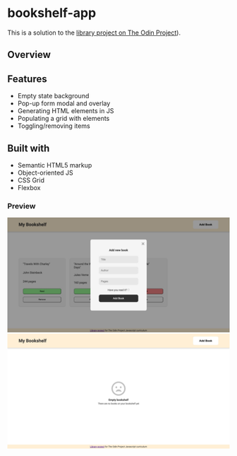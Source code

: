 # bookshelf-app

This is a solution to the [library project on The Odin Project](https://www.theodinproject.com/lessons/node-path-javascript-library)).

## Overview

## Features

- Empty state background
- Pop-up form modal and overlay
- Generating HTML elements in JS
- Populating a grid with elements
- Toggling/removing items

## Built with

- Semantic HTML5 markup
- Object-oriented JS
- CSS Grid
- Flexbox

### Preview

![](./screenshot-1.jpg)
![](./screenshot-2.jpg)
